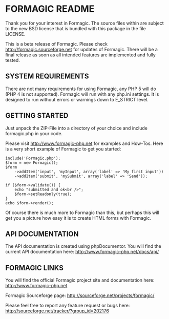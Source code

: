 FORMAGIC README
===============

Thank you for your interest in Formagic.
The source files within are subject to the new BSD license that is bundled
with this package in the file LICENSE.

This is a beta release of Formagic. Please check http://formagic.sourceforge.net
for updates of Formagic. There will be a final release as soon as all intended
features are implemented and fully tested.


SYSTEM REQUIREMENTS
-------------------
There are not many requirements for using Formagic, any PHP 5 will do (PHP 4 is
not supported). Formagic will run with any php.ini settings. It is designed to
run without errors or warnings down to E_STRICT level.


GETTING STARTED
---------------
Just unpack the ZIP-File into a directory of your choice and include
formagic.php in your code.

Please visit http://www.formagic-php.net for examples and How-Tos.
Here is a very short example of Formagic to get you started:


    include('Formagic.php');
    $form = new Formagic();
    $form
        ->addItem('input', 'myInput', array('label' => 'My first input'))
        ->addItem('submit', 'mySubmit', array('label' => 'Send'));
    
    if ($form->validate()) {
        echo "submitted and ok<br />";
        $form->setReadonly(true);
    }
    echo $form->render();


Of course there is much more to Formagic than this, but perhaps this will get
you a picture how easy it is to create HTML forms with Formagic.


API DOCUMENTATION
-----------------
The API documentation is created using phpDocumentor.
You will find the current API documentation here:
http://www.formagic-php.net/docs/api/


FORMAGIC LINKS
--------------
You will find the official Formagic project site and documentation here:
http://www.formagic-php.net

Formagic Sourceforge page:
http://sourceforge.net/projects/formagic/

Please feel free to report any feature request or bugs here:
http://sourceforge.net/tracker/?group_id=202176
